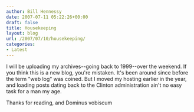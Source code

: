 ```yaml
---
author: Bill Hennessy
date: 2007-07-11 05:22:26+00:00
draft: false
title: Housekeeping
layout: blog
url: /2007/07/10/housekeeping/
categories:
- Latest
---
```


I will be uploading my archives--going back to 1999--over the weekend.  If you think this is a new blog, you're mistaken.  It's been around since before the term "web log" was coined.  But I moved my hosting earlier in the year, and loading posts dating back to the Clinton administration ain't no easy task for a man my age.

Thanks for reading, and Dominus vobiscum
